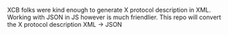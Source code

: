 XCB folks were kind enough to generate X protocol description in XML.  Working with JSON in JS however is much friendlier.  This repo will convert the X protocol description XML -> JSON
